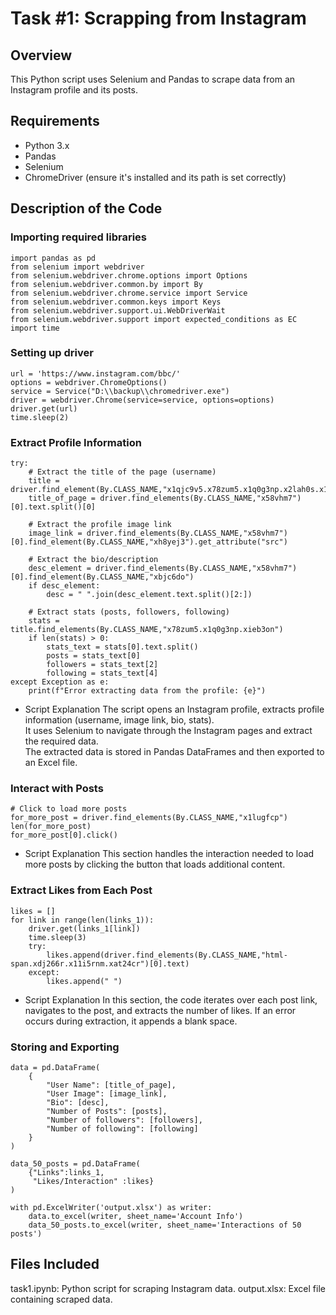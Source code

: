 # Task #1: Scrapping from Instagram

## Overview
This Python script uses Selenium and Pandas to scrape data from an Instagram profile and its posts.

## Requirements
- Python 3.x
- Pandas
- Selenium
- ChromeDriver (ensure it's installed and its path is set correctly)

## Description of the Code
### Importing required libraries

```
import pandas as pd
from selenium import webdriver
from selenium.webdriver.chrome.options import Options
from selenium.webdriver.common.by import By
from selenium.webdriver.chrome.service import Service
from selenium.webdriver.common.keys import Keys
from selenium.webdriver.support.ui.WebDriverWait
from selenium.webdriver.support import expected_conditions as EC
import time

```
### Setting up driver 
```
url = 'https://www.instagram.com/bbc/'
options = webdriver.ChromeOptions()
service = Service("D:\\backup\\chromedriver.exe")
driver = webdriver.Chrome(service=service, options=options)
driver.get(url)
time.sleep(2)
```
### Extract Profile Information
``` 
try:
    # Extract the title of the page (username)
    title = driver.find_element(By.CLASS_NAME,"x1qjc9v5.x78zum5.x1q0g3np.x2lah0s.x1n2onr6.x1qsaojo.xc2v4qs.x1xl8k2i.x1ez9qw7.x1kcpa7z")
    title_of_page = driver.find_elements(By.CLASS_NAME,"x58vhm7")[0].text.split()[0]
    
    # Extract the profile image link
    image_link = driver.find_elements(By.CLASS_NAME,"x58vhm7")[0].find_element(By.CLASS_NAME,"xh8yej3").get_attribute("src")
    
    # Extract the bio/description
    desc_element = driver.find_elements(By.CLASS_NAME,"x58vhm7")[0].find_element(By.CLASS_NAME,"xbjc6do")
    if desc_element:
        desc = " ".join(desc_element.text.split()[2:])
    
    # Extract stats (posts, followers, following)
    stats = title.find_elements(By.CLASS_NAME,"x78zum5.x1q0g3np.xieb3on")
    if len(stats) > 0:
        stats_text = stats[0].text.split()
        posts = stats_text[0]
        followers = stats_text[2]
        following = stats_text[4]
except Exception as e:
    print(f"Error extracting data from the profile: {e}")

```
 - Script Explanation
The script opens an Instagram profile, extracts profile information (username, image link, bio, stats).</br>
It uses Selenium to navigate through the Instagram pages and extract the required data.</br>
The extracted data is stored in Pandas DataFrames and then exported to an Excel file.</br>

### Interact with Posts
```
# Click to load more posts
for_more_post = driver.find_elements(By.CLASS_NAME,"x1lugfcp")
len(for_more_post)
for_more_post[0].click()
```
 - Script Explanation
This section handles the interaction needed to load more posts by clicking the button that loads additional content.

### Extract Likes from Each Post
``` 
likes = []
for link in range(len(links_1)):
    driver.get(links_1[link])
    time.sleep(3)
    try:
        likes.append(driver.find_elements(By.CLASS_NAME,"html-span.xdj266r.x11i5rnm.xat24cr")[0].text)
    except:
        likes.append(" ")
```
 - Script Explanation
In this section, the code iterates over each post link, navigates to the post, and extracts the number of likes. If an error occurs during extraction, it appends a blank space.

### Storing and Exporting 

``` 
data = pd.DataFrame(
    {
        "User Name": [title_of_page],
        "User Image": [image_link],
        "Bio": [desc],
        "Number of Posts": [posts],
        "Number of followers": [followers],
        "Number of following": [following]
    }
)

data_50_posts = pd.DataFrame(
    {"Links":links_1,
     "Likes/Interaction" :likes}
)

with pd.ExcelWriter('output.xlsx') as writer:
    data.to_excel(writer, sheet_name='Account Info')
    data_50_posts.to_excel(writer, sheet_name='Interactions of 50 posts')

```

## Files Included
task1.ipynb: Python script for scraping Instagram data.
output.xlsx: Excel file containing scraped data.
